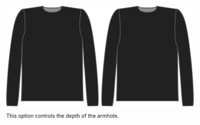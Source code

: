 
![The armhole depth factor on Brian](./armholedepthfactor.svg)

This option controls the depth of the armhole.